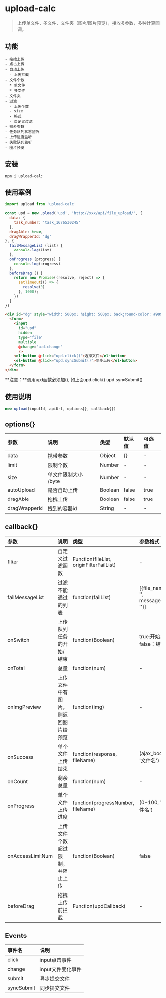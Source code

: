 # upload-calc

>上传单文件、多文件、文件夹（图片/图片预览），接收多参数，多种计算回调。

## 功能

```
- 拖拽上传
- 点击上传
- 自动上传
  - 上传拦截
- 文件个数
  * 单文件
  * 多文件
- 文件夹
- 过滤
  - 上传个数
  - size
  - 格式
  - 自定义过滤
- 额外参数
- 任务队列状态监听
- 上传进度监听
- 失败队列监听
- 图片预览
```

## 安装

```bash
npm i upload-calc
```

## 使用案例

```js
import upload from 'upload-calc'

const upd = new upload('upd', 'http://xxx/api/file_upload/', {
  data: {
    task_number: 'task_1676530245'
  },
  dragAble: true,
  dragWrapperId: 'dg'
}, {
  failMessageList (list) {
    console.log(list)
  },
  onProgress (progress) {
    console.log(progress)
  },
  beforeDrag () {
    return new Promise((resolve, reject) => {
      setTimeout(() => {
        resolve(0)
      }, 1000);
    })
  }
})
```

```html
<div id="dg" style="width: 500px; height: 500px; background-color: #999;">
  <form>
    <input
      id="upd"
      hidden
      type="file"
      multiple
      @change="upd.change"
      />
    <el-button @click="upd.click()">选择文件</el-button>
    <el-button @click="upd.syncSubmit()">同步上传</el-button>
  </form>
</div>
```
**注意：**调用upd函数必须加(), 如上面upd.click() upd.syncSubmit()


## 使用说明

```js
new upload(inputId, apiUrl, options{}, callback{})
```
## options{}

参数|说明|类型|默认值|可选值
:---|:---|:---|:---|:---
data| 携带参数 | Object | {} | -
limit| 限制个数 | Number | - | -
size| 单文件限制大小 /byte | Number | - | -
autoUpload| 是否自动上传 | Boolean | false | true
dragAble| 拖拽上传 | Boolean | false | true
dragWrapperId | 拽到的容器id | String | - | -


## callback{}

参数|说明|类型|参数格式
:---|:---|:---|:---
filter| 自定义过滤函数 | Function(fileList, originFilterFailList) | -
failMessageList|过滤不能通过的列表|function(failList)|[{file_name: '', message: ''}]
onSwitch|上传队列任务的开始/结束|function(Boolean)| true:开始，false：结束
onTotal| 总量 | function(num) | -
onImgPreview| 上传文件中有图片，则返回图片给预览 |function(img)|-
onSuccess|单个文件上传结束|function(response, fileName)|(ajax_body, '文件名')
onCount| 剩余总量 | function(num) | -
onProgress|单个文件上传进度|function(progressNumber, fileName)|(0~100, '文件名')
onAccessLimitNum|上传文件个数超过限制，并阻止上传|function(Boolean)| false
beforeDrag| 拖拽上传前拦截 | Function(updCallback) | -

## Events

事件名 | 说明
:---|:---
click|input点击事件
change|input文件变化事件
submit|异步提交文件
syncSubmit|同步提交文件
